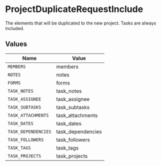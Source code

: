 # ProjectDuplicateRequestInclude

The elements that will be duplicated to the new project. Tasks are always included.


## Values

| Name                | Value               |
| ------------------- | ------------------- |
| `MEMBERS`           | members             |
| `NOTES`             | notes               |
| `FORMS`             | forms               |
| `TASK_NOTES`        | task_notes          |
| `TASK_ASSIGNEE`     | task_assignee       |
| `TASK_SUBTASKS`     | task_subtasks       |
| `TASK_ATTACHMENTS`  | task_attachments    |
| `TASK_DATES`        | task_dates          |
| `TASK_DEPENDENCIES` | task_dependencies   |
| `TASK_FOLLOWERS`    | task_followers      |
| `TASK_TAGS`         | task_tags           |
| `TASK_PROJECTS`     | task_projects       |